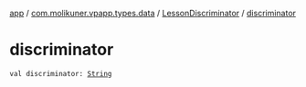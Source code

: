 [app](../../index.md) / [com.molikuner.vpapp.types.data](../index.md) / [LessonDiscriminator](index.md) / [discriminator](./discriminator.md)

# discriminator

`val discriminator: `[`String`](https://kotlinlang.org/api/latest/jvm/stdlib/kotlin/-string/index.html)